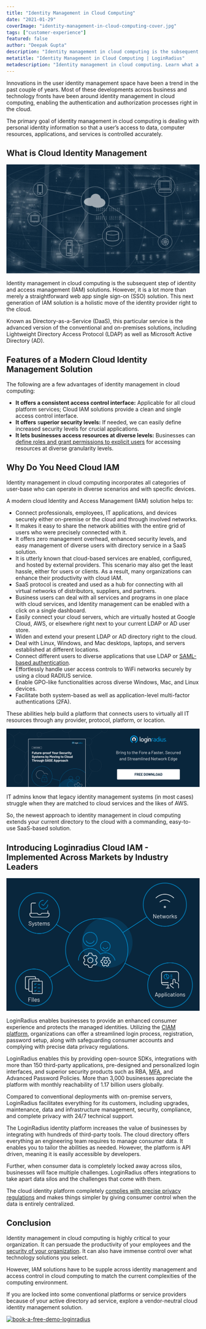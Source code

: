 ```yaml
---
title: "Identity Management in Cloud Computing"
date: "2021-01-29"
coverImage: "identity-management-in-cloud-computing-cover.jpg"
tags: ["customer-experience"]
featured: false 
author: "Deepak Gupta"
description: "Identity management in cloud computing is the subsequent step of identity and access management (IAM) solutions. However, it is a lot more than merely a straightforward web app single sign-on (SSO) solution. This next generation of IAM solution is a holistic move of the identity provider right to the cloud. "
metatitle: "Identity Management in Cloud Computing | LoginRadius"
metadescription: "Identity management in cloud computing. Learn what a modern cloud identity management solution looks like and the benefits it offers businesses."
---
```



Innovations in the user identity management space have been a trend in the past couple of years. Most of these developments across business and technology fronts have been around identity management in cloud computing, enabling the authentication and authorization processes right in the cloud.

The primary goal of identity management in cloud computing is dealing with personal identity information so that a user’s access to data, computer resources, applications, and services is controlled accurately. 


## What is Cloud Identity Management

![identity-management-in-cloud-computing2](identity-management-in-cloud-computing-2.jpg)



Identity management in cloud computing is the subsequent step of identity and access management (IAM) solutions. However, it is a lot more than merely a straightforward web app single sign-on (SSO) solution. This next generation of IAM solution is a holistic move of the identity provider right to the cloud. 

Known as Directory-as-a-Service (DaaS), this particular service is the advanced version of the conventional and on-premises solutions, including Lightweight Directory Access Protocol (LDAP) as well as Microsoft Active Directory (AD).


## Features of a Modern Cloud Identity Management Solution

The following are a few advantages of identity management in cloud computing:



*   **It offers a consistent access control interface:** Applicable for all cloud platform services; Cloud IAM solutions provide a clean and single access control interface. 
*    **It offers** s**uperior security levels:** If needed, we can easily define increased security levels for crucial applications.
*   **It lets businesses access resources at diverse levels:** Businesses can[ define roles and grant permissions to explicit users](https://www.loginradius.com/role-management/) for accessing resources at diverse granularity levels.


## Why Do You Need Cloud IAM

Identity management in cloud computing incorporates all categories of user-base who can operate in diverse scenarios and with specific devices. 

A modern cloud Identity and Access Management (IAM) solution helps to:



*   Connect professionals, employees, IT applications, and devices securely either on-premise or the cloud and through involved networks.
*   It makes it easy to share the network abilities with the entire grid of users who were precisely connected with it.
*   It offers zero management overhead, enhanced security levels, and easy management of diverse users with directory service in a SaaS solution.
*   It is utterly known that cloud-based services are enabled, configured, and hosted by external providers. This scenario may also get the least hassle, either for users or clients. As a result, many organizations can enhance their productivity with cloud IAM.
*   SaaS protocol is created and used as a hub for connecting with all virtual networks of distributors, suppliers, and partners.
*   Business users can deal with all services and programs in one place with cloud services, and Identity management can be enabled with a click on a single dashboard.
*   Easily connect your cloud servers, which are virtually hosted at Google Cloud, AWS, or elsewhere right next to your current LDAP or AD user store.
*   Widen and extend your present LDAP or AD directory right to the cloud.
*   Deal with Linux, Windows, and Mac desktops, laptops, and servers established at different locations.
*   Connect different users to diverse applications that use LDAP or [SAML-based authentication](https://www.loginradius.com/single-sign-on/).
*   Effortlessly handle user access controls to WiFi networks securely by using a cloud RADIUS service.
*   Enable GPO-like functionalities across diverse Windows, Mac, and Linux devices.
*   Facilitate both system-based as well as application-level multi-factor authentications (2FA).

These abilities help build a platform that connects users to virtually all IT resources through any provider, protocol, platform, or location. 

[![Future-proof-your-security](Future-proof-your-security.png)](https://www.loginradius.com/resource/cloud-security-system-sase-whitepaper)

IT admins know that legacy identity management systems (in most cases) struggle when they are matched to cloud services and the likes of AWS. 

So, the newest approach to identity management in cloud computing extends your current directory to the cloud with a commanding, easy-to-use SaaS-based solution.


## Introducing Loginradius Cloud IAM - Implemented Across Markets by Industry Leaders

![identity-management-in-cloud-computing3](identity-management-in-cloud-computing-3.png)

LoginRadius enables businesses to provide an enhanced consumer experience and protects the managed identities. Utilizing the [CIAM platform](https://www.loginradius.com/), organizations can offer a streamlined login process, registration, password setup, along with safeguarding consumer accounts and complying with precise data privacy regulations.

LoginRadius enables this by providing open-source SDKs, integrations with more than 150 third-party applications, pre-designed and personalized login interfaces, and superior security products such as RBA, [MFA](https://www.loginradius.com/blog/start-with-identity/2019/06/what-is-multi-factor-authentication/), and Advanced Password Policies. More than 3,000 businesses appreciate the platform with monthly reachability of 1.17 billion users globally.

Compared to conventional deployments with on-premise servers, LoginRadius facilitates everything for its customers, including upgrades, maintenance, data and infrastructure management, security, compliance, and complete privacy with 24/7 technical support.

The LoginRadius identity platform increases the value of businesses by integrating with hundreds of third-party tools. The cloud directory offers everything an engineering team requires to manage consumer data. It enables you to tailor the abilities as needed. However, the platform is API driven, meaning it is easily accessible by developers.

Further, when consumer data is completely locked away across silos, businesses will face multiple challenges. LoginRadius offers integrations to take apart data silos and the challenges that come with them.

The cloud identity platform completely [complies with precise privacy regulations](https://www.loginradius.com/compliances/#:~:text=The%20LoginRadius%20Identity%20Platform%20is%20designed%20to%20handle%20consent%20management,helps%20you%20meet%20GDPR%20requirements.) and makes things simpler by giving consumer control when the data is entirely centralized. 


## Conclusion

Identity management in cloud computing is highly critical to your organization. It can persuade the productivity of your employees and the [security of your organization](https://www.loginradius.com/blog/start-with-identity/2020/06/consumer-data-privacy-security/). It can also have immense control over what technology solutions you select.

However, IAM solutions have to be supple across identity management and access control in cloud computing to match the current complexities of the computing environment. 

If you are locked into some conventional platforms or service providers because of your active directory ad service, explore a vendor-neutral cloud identity management solution.

[![book-a-free-demo-loginradius](book-a-demo-loginradius.png)](https://www.loginradius.com/book-a-demo/)

